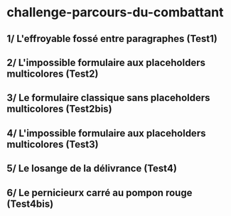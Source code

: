 # challenge-parcours-du-combattant

## 1/ L'effroyable fossé entre paragraphes (Test1)

## 2/ L'impossible formulaire aux placeholders multicolores (Test2)

## 3/ Le formulaire classique sans placeholders multicolores (Test2bis)

## 4/ L'impossible formulaire aux placeholders multicolores (Test3)

## 5/ Le losange de la délivrance (Test4)

## 6/ Le pernicieurx carré au pompon rouge (Test4bis)

